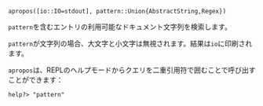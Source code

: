 ```
apropos([io::IO=stdout], pattern::Union{AbstractString,Regex})
```

`pattern`を含むエントリの利用可能なドキュメント文字列を検索します。

`pattern`が文字列の場合、大文字と小文字は無視されます。結果は`io`に印刷されます。

`apropos`は、REPLのヘルプモードからクエリを二重引用符で囲むことで呼び出すことができます：

```
help?> "pattern"
```
